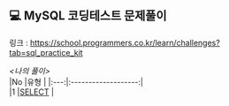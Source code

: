 ## 💻 MySQL 코딩테스트 문제풀이  
링크 : https://school.programmers.co.kr/learn/challenges?tab=sql_practice_kit

*<나의 풀이>*  
|No |유형 |
|:---:|:-------------------:|  
|1 |[SELECT](https://github.com/teng-ny/CodingTest/tree/main/MySQL/Programmers/SELECT) |
